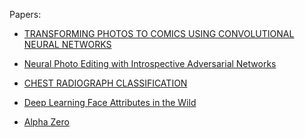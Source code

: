 Papers: 
* [TRANSFORMING PHOTOS TO COMICS USING CONVOLUTIONAL NEURAL NETWORKS
](https://orca.cf.ac.uk/100937/1/transforming-photos-comics-ICIP2017.pdf)

* [Neural Photo Editing with Introspective Adversarial Networks
](https://arxiv.org/abs/1609.07093)

* [CHEST RADIOGRAPH CLASSIFICATION
](https://arxiv.org/abs/1909.01940)

* [Deep Learning Face Attributes in the Wild
](https://arxiv.org/abs/1411.7766)

* [Alpha Zero](https://kstatic.googleusercontent.com/files/2f51b2a749a284c2e2dfa13911da965f4855092a179469aedd15fbe4efe8f8cbf9c515ef83ac03a6515fa990e6f85fd827dcd477845e806f23a17845072dc7bd)